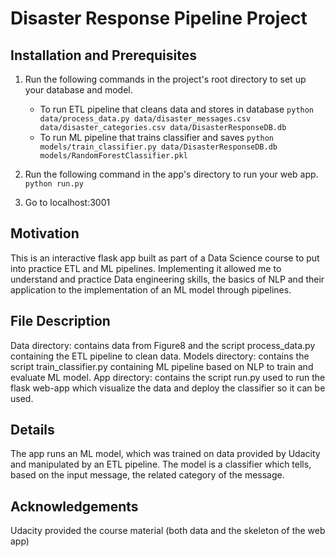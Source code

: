 # Disaster Response Pipeline Project

##  Installation and Prerequisites
1. Run the following commands in the project's root directory to set up your database and model.

    - To run ETL pipeline that cleans data and stores in database
        `python data/process_data.py data/disaster_messages.csv data/disaster_categories.csv data/DisasterResponseDB.db`
    - To run ML pipeline that trains classifier and saves
        `python models/train_classifier.py data/DisasterResponseDB.db models/RandomForestClassifier.pkl`

2. Run the following command in the app's directory to run your web app.
    `python run.py`

3. Go to localhost:3001

## Motivation
This is an interactive flask app built as part of a Data Science course to put into practice ETL and ML pipelines.
Implementing it allowed me to understand and practice Data engineering skills, the basics of NLP and their application
to the implementation of an ML model through pipelines. 

## File Description
Data directory: contains data from Figure8 and the script process_data.py containing the ETL pipeline to clean data. 
Models directory: contains the script train_classifier.py containing ML pipeline based on NLP to train and evaluate ML model.
App directory: contains the script run.py used to run the flask web-app which visualize the data and deploy the classifier so
it can be used.

## Details
The app runs an ML model, which was trained on data provided by Udacity and manipulated by an ETL pipeline.
The model is a classifier which tells, based on the input message, the related category of the message.

## Acknowledgements
Udacity provided the course material (both data and the skeleton of the web app)




